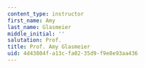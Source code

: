 ```yaml
---
content_type: instructor
first_name: Amy
last_name: Glasmeier
middle_initial: ''
salutation: Prof.
title: Prof. Amy Glasmeier
uid: 4d43804f-a13c-fa02-35d9-f9e8e93aa436
---
```

